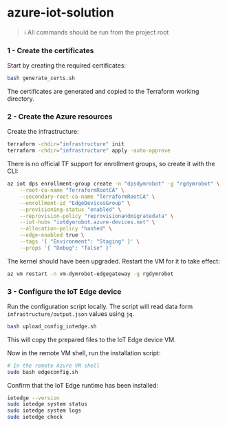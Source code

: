 # azure-iot-solution

> ℹ️ All commands should be run from the project root

### 1 - Create the certificates

Start by creating the required certificates:

```sh
bash generate_certs.sh
```

The certificates are generated and copied to the Terraform working directory.

### 2 - Create the Azure resources

Create the infrastructure:

```sh
terraform -chdir="infrastructure" init
terraform -chdir="infrastructure" apply -auto-approve
```

There is no official TF support for enrollment groups, so create it with the CLI:

```sh
az iot dps enrollment-group create -n "dpsdymrobot" -g "rgdymrobot" \
    --root-ca-name "TerraformRootCA" \
    --secondary-root-ca-name "TerraformRootCA" \
    --enrollment-id "EdgeDevicesGroup" \
    --provisioning-status "enabled" \
    --reprovision-policy "reprovisionandmigratedata" \
    --iot-hubs "iotdymrobot.azure-devices.net" \
    --allocation-policy "hashed" \
    --edge-enabled true \
    --tags '{ "Environment": "Staging" }' \
    --props '{ "Debug": "false" }'
```

The kernel should have been upgraded. Restart the VM for it to take effect:

```sh
az vm restart -n vm-dymrobot-edgegateway -g rgdymrobot
```

### 3 - Configure the IoT Edge device

Run the configuration script locally. The script will read data form `infrastructure/output.json` values using `jq`.

```sh
bash upload_config_iotedge.sh
```

This will copy the prepared files to the IoT Edge device VM.

Now in the remote VM shell, run the installation script:

```sh
# In the remote Azure VM shell
sudo bash edgeconfig.sh
```

Confirm that the IoT Edge runtime has been installed:

```sh
iotedge --version
sudo iotedge system status
sudo iotedge system logs
sudo iotedge check
```
